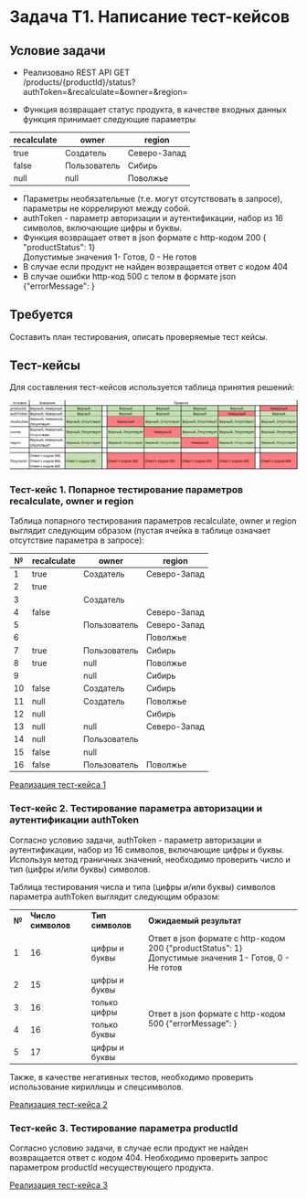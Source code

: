 # Задача Т1. Написание тест-кейсов

## Условие задачи
- Реализовано REST API GET  
/products/{productId}/status?authToken=&recalculate=&owner=&region=

- Функция возвращает статус продукта, в качестве входных данных функция принимает следующие параметры  

| recalculate | owner        | region       |
|-------------|--------------|--------------| 
| true        | Создатель    | Северо-Запад |
| false       | Пользователь | Сибирь       |
| null        | null         | Поволжье     |

- Параметры необязательные (т.е. могут отсутствовать в запросе), параметры не коррелируют между собой.
- authToken - параметр авторизации и аутентификации, набор из 16 символов, включающие цифры и буквы.
- Функция возвращает ответ в json формате с http-кодом 200 { "productStatus": 1}  
Допустимые значения 1- Готов, 0 - Не готов
- В случае если продукт не найден возвращается ответ с кодом 404
- В случае ошибки http-код 500 с телом в формате json {"errorMessage": }


## Требуется
Составить план тестирования, описать проверяемые тест кейсы.


## Тест-кейсы
Для составления тест-кейсов используется таблица принятия решений:

![decision_table.png](additional/decision_table.png)


### Тест-кейс 1. Попарное тестирование параметров recalculate, owner и region
Таблица попарного тестирования параметров recalculate, owner и region выглядит следующим образом (пустая ячейка в 
таблице означает отсутствие параметра в запросе):  

| №  | recalculate | owner        | region       |
|----|-------------|--------------|--------------|
| 1  | true        | Создатель    | Северо-Запад |
| 2  | true        |              |              |
| 3  |             | Создатель    |              |
| 4  | false       |              | Северо-Запад |
| 5  |             | Пользователь | Северо-Запад |
| 6  |             |              | Поволжье     |
| 7  | true        | Пользователь | Сибирь       |
| 8  | true        | null         | Поволжье     |
| 9  |             | null         | Сибирь       |
| 10 | false       | Создатель    | Сибирь       |
| 11 | null        | Создатель    | Поволжье     |
| 12 | null        |              | Сибирь       |
| 13 | null        | null         | Северо-Запад |
| 14 | null        | Пользователь |              |
| 15 | false       | null         |              |
| 16 | false       | Пользователь | Поволжье     |

[Реализация тест-кейса 1](Test-case_1.md)


### Тест-кейс 2. Тестирование параметра авторизации и аутентификации authToken
Согласно условию задачи, authToken - параметр авторизации и аутентификации, набор из 16 символов, включающие цифры и буквы.  
Используя метод граничных значений, необходимо проверить число и тип (цифры и/или буквы) символов.

Таблица тестирования числа и типа (цифры и/или буквы) символов параметра authToken выглядит следующим образом:

<table>
    <tr>
        <td><b>№</b></td>
        <td><b>Число символов</b></td>
        <td><b>Тип символов</b></td>
        <td><b>Ожидаемый результат</b></td>
    </tr>
    <tr>
        <td>1</td>
        <td>16</td>
        <td>цифры и буквы</td>
        <td>
            Ответ в json формате с http-кодом 200 {"productStatus": 1} <br>
            Допустимые значения 1- Готов, 0 - Не готов
        </td>
    </tr>
    <tr>
        <td>2</td>
        <td>15</td>
        <td>цифры и буквы</td>
        <td  rowspan="4">
            Ответ в json формате с http-кодом 500 {"errorMessage": }
        </td>
    </tr>
    <tr>
        <td>3</td>
        <td>16</td>
        <td>только цифры</td>
    </tr>
    <tr>
        <td>4</td>
        <td>16</td>
        <td>только буквы</td>
    </tr>
    <tr>
        <td>5</td>
        <td>17</td>
        <td>цифры и буквы</td>
    </tr>
</table>

Также, в качестве негативных тестов, необходимо проверить использование кириллицы и спецсимволов.

[Реализация тест-кейса 2](Test-case_2.md)


### Тест-кейс 3. Тестирование параметра productId
Согласно условию задачи, в случае если продукт не найден возвращается ответ с кодом 404. Необходимо проверить запрос
параметром productId несуществующего продукта.

[Реализация тест-кейса 3](Test-case_3.md)
